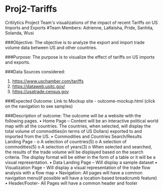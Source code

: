 # Proj2-Tariffs
Critilytics Project Team's visualizations of the impact of recent Tariffs on US Imports and Exports
#Team Members: Adrienne, LaKeisha, Pride, Sanhita, Solanda, Wusi

###Objective: 
The objective is to analyze the export and import trade volume data between US and other countries.

###Purpose:
The purpose is to visualize the effect of  tariffs on US imports and exports. 

###Data Sources considered: 
1.	https://www.uschamber.com/tariffs
2.	https://dataweb.usitc.gov/
3.	https://usatrade.census.gov


###Expected Outcome:
Link to Mockup site - outcome-mockup.html (click on the navigation to see samples)

###Description of outcome:
The outcome will be a website with the following pages.
•	Home Page – Content will be an interactive political world map with all the countries. The countries, when selected, will display the total volume of commodities(in terms of US Dollars) exported to and imported from the US.
•	Commodities and Countries Search/Results Landing Page -
  o	  A selection of countries(5)
  o	A selection of commodities(5)
  o	A selection of years(3)
  o	When selected and searched, the results of the trade volume will be displayed based on the search criteria. The display format will be either in the form of a table or it will be a visual representation.
•	Data Landing Page – Will display a sample dataset
•	Visualization Page – Will display a visual representation of the trade flow analysis with a flow map
•	Navigation: All pages will have a common navigation menu(if possible will have a location-based breadcrumb feature)
•	Header/Footer- All Pages will have a common header and footer
